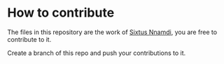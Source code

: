 # How to contribute

The files in this repository are the work of [Sixtus Nnamdi](https://twitter.com/SixtusNnam), you are free to contribute to it.

Create a branch of this repo and push your contributions to it.